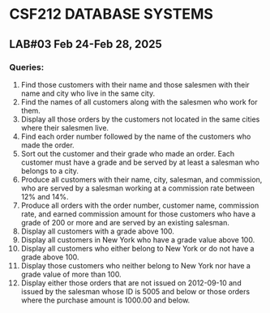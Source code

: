 # CSF212 DATABASE SYSTEMS
## LAB#03  Feb 24-Feb 28, 2025

### Queries:
1. Find those customers with their name and those salesmen with their name and city who live in the same city.  
2. Find the names of all customers along with the salesmen who work for them.  
3. Display all those orders by the customers not located in the same cities where their salesmen live.  
4. Find each order number followed by the name of the customers who made the order.  
5. Sort out the customer and their grade who made an order. Each customer must have a grade and be served by at least a salesman who belongs to a city.  
6. Produce all customers with their name, city, salesman, and commission, who are served by a salesman working at a commission rate between 12% and 14%.  
7. Produce all orders with the order number, customer name, commission rate, and earned commission amount for those customers who have a grade of 200 or more and are served by an existing salesman.  
8. Display all customers with a grade above 100.  
9. Display all customers in New York who have a grade value above 100.  
10. Display all customers who either belong to New York or do not have a grade above 100.  
11. Display those customers who neither belong to New York nor have a grade value of more than 100.  
12. Display either those orders that are not issued on 2012-09-10 and issued by the salesman whose ID is 5005 and below or those orders where the purchase amount is 1000.00 and below.  

